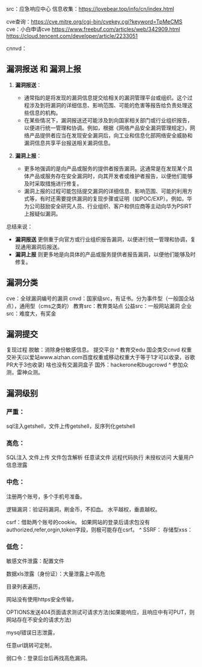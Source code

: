 src：应急响应中心
信息收集：<https://lovebear.top/info/cn/index.html>

cve查询：<https://cve.mitre.org/cgi-bin/cvekey.cgi?keyword=TpMeCMS>
cve：小白申请cve
<https://www.freebuf.com/articles/web/342909.html>
<https://cloud.tencent.com/developer/article/2233051>

cnnvd：

## **漏洞报送 和 漏洞上报**
1. **漏洞报送**：
   * 通常指的是将发现的漏洞信息提交给相关的漏洞管理平台或组织。这个过程涉及到将漏洞的详细信息、影响范围、可能的危害等报告给负责处理这些信息的机构。
   * 在某些情况下，漏洞报送还可能涉及到向国家相关部门或行业组织报告，以便进行统一管理和协调。例如，根据《网络产品安全漏洞管理规定》，网络产品提供者应当在发现安全漏洞后，向工业和信息化部网络安全威胁和漏洞信息共享平台报送相关漏洞信息。

2. **漏洞上报**：
   * 更多地强调的是向产品或服务的提供者报告漏洞。这通常是在发现某个具体产品或服务存在安全漏洞时，向其开发者或维护者报告，以便他们能够及时采取措施进行修复。
   * 漏洞上报的过程可能包括提交漏洞的详细信息、影响范围、可能的利用方式等，有时还需要提供漏洞的复现步骤或证明（如POC/EXP）。例如，华为公司鼓励安全研究人员、行业组织、客户和供应商等主动向华为PSIRT上报疑似漏洞。

总结来说：
* **漏洞报送** 更侧重于向官方或行业组织报告漏洞，以便进行统一管理和协调，复现通用漏洞后报送。
* **漏洞上报** 则更多地是向具体的产品或服务提供者报告漏洞，以便他们能够及时修复。


## **漏洞分类**
cve：全球漏洞编号的漏洞
cnvd：国家级src，有证书。分为事件型（一般国企站点），通用型（cms之类的）
教育src：教育类站点
公益src：一般网站漏洞
企业src：难度大，有奖金

## **漏洞提交**
复现过程
脱敏：消除身份敏感信息。
提交平台
^
教育交edu
国企类交cnvd
权重交补天(以爱站www.aizhan.com百度权重或移动权重大于等于1才可以收录，谷歌PR大于3也收录)
啥也没有交漏洞盒子
国外：hackerone和bugcrowd
^
参加众测，雷神众测。


## **漏洞级别**

### **严重：**
sql注入getshell，文件上传getshell，反序列化getshell
### **高危：**
SQL注入
文件上传
文件包含解析
任意读文件
远程代码执行
未授权访问
大量用户信息泄露
### **中危：**
注册两个账号，多个手机号准备。

逻辑漏洞：验证码漏洞，刷金币，不扣血。
水平越权，垂直越权。

csrf：借助两个账号的cookie。
如果网站的登录后请求包没有authorized,refer,orgin,token字段，则极可能存在csrf。
^
SSRF：
存储型xss：
### **低危：**
敏感文件泄露：配置文件

数据xls泄露（身份证）：大量泄露上中高危

目录列表遍历，

网站没有使用https安全传输，

OPTIONS发送404页面请求测试可请求方法(如果能响应，且响应中有可PUT，则网站存在不安全的请求方法)

mysql错误日志泄露，

任意url跳转可定制，

弱口令：登录后台后再找高危漏洞。
